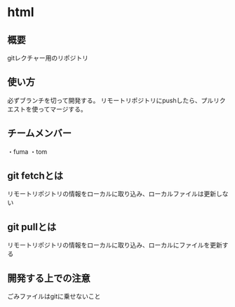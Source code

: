 # html

## 概要
gitレクチャー用のリポジトリ

## 使い方
必ずブランチを切って開発する。
リモートリポジトリにpushしたら、プルリクエストを使ってマージする。

## チームメンバー
・fuma
・tom

## git fetchとは
リモートリポジトリの情報をローカルに取り込み、ローカルファイルは更新しない

## git pullとは
リモートリポジトリの情報をローカルに取り込み、ローカルにファイルを更新する

## 開発する上での注意
ごみファイルはgitに乗せないこと